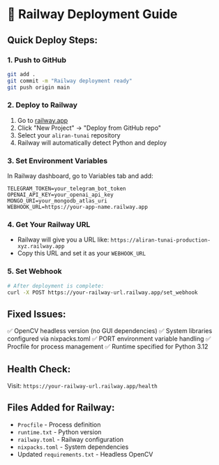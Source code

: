 # 🚂 Railway Deployment Guide

## Quick Deploy Steps:

### 1. Push to GitHub
```bash
git add .
git commit -m "Railway deployment ready"
git push origin main
```

### 2. Deploy to Railway
1. Go to [railway.app](https://railway.app)
2. Click "New Project" → "Deploy from GitHub repo"
3. Select your `aliran-tunai` repository
4. Railway will automatically detect Python and deploy

### 3. Set Environment Variables
In Railway dashboard, go to Variables tab and add:
```
TELEGRAM_TOKEN=your_telegram_bot_token
OPENAI_API_KEY=your_openai_api_key
MONGO_URI=your_mongodb_atlas_uri
WEBHOOK_URL=https://your-app-name.railway.app
```

### 4. Get Your Railway URL
- Railway will give you a URL like: `https://aliran-tunai-production-xyz.railway.app`
- Copy this URL and set it as your `WEBHOOK_URL`

### 5. Set Webhook
```bash
# After deployment is complete:
curl -X POST https://your-railway-url.railway.app/set_webhook
```

## Fixed Issues:
✅ OpenCV headless version (no GUI dependencies)
✅ System libraries configured via nixpacks.toml
✅ PORT environment variable handling
✅ Procfile for process management
✅ Runtime specified for Python 3.12

## Health Check:
Visit: `https://your-railway-url.railway.app/health`

## Files Added for Railway:
- `Procfile` - Process definition
- `runtime.txt` - Python version
- `railway.toml` - Railway configuration
- `nixpacks.toml` - System dependencies
- Updated `requirements.txt` - Headless OpenCV
